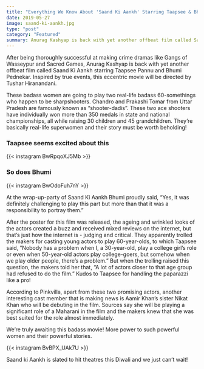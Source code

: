 ```yaml
---
title: "Everything We Know About 'Saand Ki Aankh' Starring Taapsee & Bhumi"
date: 2019-05-27
image: saand-ki-aankh.jpg
type: "post"
category: "Featured"
summary: Anurag Kashyap is back with yet another offbeat film called Saand Ki Aankh starring Taapsee Pannu and Bhumi Pednekar. These badass women are going to play two real-life badass 60-somethings who happen to be sharpshooters.
---
```


After being thoroughly successful at making crime dramas like Gangs of Wasseypur and Sacred Games, Anurag Kashyap is back with yet another offbeat film called Saand Ki Aankh starring Taapsee Pannu and Bhumi Pednekar. Inspired by true events, this eccentric movie will be directed by Tushar Hiranandani.

These badass women are going to play two real-life badass 60-somethings who happen to be sharpshooters. Chandro and Prakashi Tomar from Uttar Pradesh are famously known as “shooter-dadis”. These two ace shooters have individually won more than 350 medals in state and national championships, all while raising 30 children and 45 grandchildren. They’re basically real-life superwomen and their story must be worth beholding!

<h3>Taapsee seems excited about this</h3>

{{< instagram BwRpqoXJ5Mb >}}

<h3>So does Bhumi</h3>

{{< instagram BwOdoFuh7nY >}}

At the wrap-up-party of Saand Ki Aankh Bhumi proudly said, “Yes, it was definitely challenging to play this part but more than that it was a responsibility to portray them.”

After the poster for this film was released, the ageing and wrinkled looks of the actors created a buzz and received mixed reviews on the internet, but that’s just how the internet is - judging and critical. They apparently trolled the makers for casting young actors to play 60-year-olds, to which Taapsee said, ”Nobody has a problem when I, a 30-year-old, play a college girl’s role or even when 50-year-old actors play college-goers, but somehow when we play older people, there’s a problem.” But when the trolling raised this question, the makers told her that, “A lot of actors closer to that age group had refused to do the film.” Kudos to Taapsee for handling the paparazzi like a pro!

According to Pinkvilla, apart from these two promising actors, another interesting cast member that is making news is Aamir Khan’s sister Nikat Khan who will be debuting in the film. Sources say she will be playing a significant role of a Maharani in the film and the makers knew that she was best suited for the role almost immediately.

We’re truly awaiting this badass movie! More power to such powerful women and their powerful stories.

{{< instagram BvBPX_UAk7U >}}

Saand ki Aankh is slated to hit theatres this Diwali and we just can’t wait!
